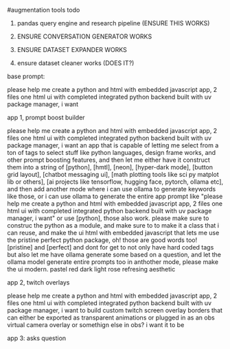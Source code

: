 #augmentation tools todo

1. pandas query engine and research pipeline (ENSURE THIS WORKS)

2. ENSURE CONVERSATION GENERATOR WORKS

3. ENSURE DATASET EXPANDER WORKS

4. ensure dataset cleaner works (DOES IT?)



base prompt: 

please help me create a python and html with embedded javascript app, 2 files one html ui with completed integrated python backend built with uv package manager, i want

app 1, prompt boost builder

please help me create a python and html with embedded javascript app, 2 files one html ui with completed integrated python backend built with uv package manager, i want an app that is capable of letting me select from a ton of tags to select stuff like python languages, design frame works, and other prompt boosting features, and then let me either have it construct them into a string of [python], [hmtl], [neon], [hyper-dark mode], [button grid layout], [chatbot messaging ui], [math plotting tools like sci py matplot lib or others], [ai projects like tensorflow, hugging face, pytorch, ollama etc], and then add another mode where i can use ollama to generate keywords like those, or i can use ollama to generate the entire app prompt like "please help me create a python and html with embedded javascript app, 2 files one html ui with completed integrated python backend built with uv package manager, i want" or use [python], those also work. please make sure to construc the python as a module, and make sure to to make it a class that i can reuse, and make the ui html with embedded javascript that lets me use the pristine perfect python package, oh! those are good words too! [pristine] and [perfect] and dont for get to not only have hard coded tags but also let me have ollama generate some based on a question, and let the ollama model generate entire prompts too in anthother mode, please make the ui modern. pastel red dark light rose refresing aesthetic

app 2, twitch overlays

please help me create a python and html with embedded javascript app, 2 files one html ui with completed integrated python backend built with uv package manager, i want to build custom twitch screen overlay borders that can either be exported as transparent animations or plugged in as an obs virtual camera overlay or somethign else in obs? i want it to be 

app 3: asks question